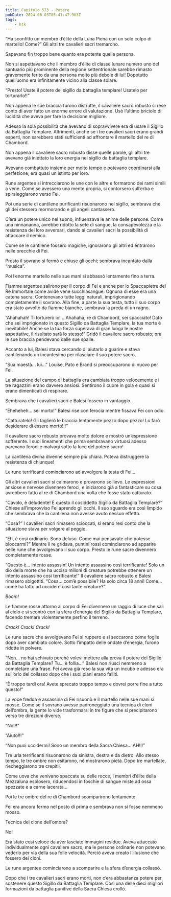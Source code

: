 ```yaml
---
title: Capitolo 573 - Potere
pubDate: 2024-06-03T05:41:47.963Z
tags:
    - htk
---
```


“Ha sconfitto un membro d’élite della Luna Piena con un solo colpo di martello! Come?” Gli altri tre cavalieri sacri tremarono.

Sapevano fin troppo bene quanto era potente quella persona.

Non si aspettavano che il membro d’élite di classe lunare numero uno del santuario più prominente della regione settentrionale sarebbe rimasto gravemente ferito da una persona molto più debole di lui! Dopotutto quell’uomo era infinitamente vicino alla classe solare.

“Presto! Usate il potere del sigillo da battaglia templare! Usatelo per torturarlo!!”

Non appena le sue braccia furono distrutte, il cavaliere sacro robusto si rese conto di aver fatto un enorme errore di valutazione. Usò l’ultimo briciolo di lucidità che aveva per fare la decisione migliore.

Adesso la sola possibilità che avevano di sopravvivere era di usare il Sigillo da Battaglia Templare. Altrimenti, anche se i tre cavalieri sacri erano grandi esperti, non sarebbero stati sufficienti ad affrontare il martello del re di Chambord.

Non appena il cavaliere sacro robusto disse quelle parole, gli altri tre avevano già iniettato la loro energia nel sigillo da battaglia templare.

Avevano combattuto insieme per molto tempo e potevano coordinarsi alla perfezione; era quasi un istinto per loro.

Rune argentee si intrecciarono le une con le altre e formarono dei rami simili a vene. Come se avessero una mente propria, si contorsero sull’erba e spiraleggiarono verso Fei.

Poi una serie di cantilene purificanti risuonarono nel sigillo, sembrava che gli dei stessero mormorando e gli angeli cantassero.

C’era un potere unico nel suono, influenzava le anime delle persone. Come una ninnananna, avrebbe ridotto la sete di sangue, la consapevolezza e la resistenza dei loro avversari, dando ai cavalieri sacri la possibilità di attaccare il nemico.

Come se le cantilene fossero magiche, ignorarono gli altri ed entrarono nelle orecchie di Fei.

Presto il sovrano si fermò e chiuse gli occhi; sembrava incantato dalla “musica”.

Poi l’enorme martello nelle sue mani si abbassò lentamente fino a terra.

Fiamme argentee salirono per il corpo di Fei e anche per lo Spaccapietre del Re Immortale come avide vene succhiasangue. Ognuna di esse era una catena sacra. Contenevano tutte leggi naturali, imprigionando completamente il sovrano. Alla fine, a parte la sua testa, tutto il suo corpo era stato avvolto da fiamme bianche, sembrava la preda di un ragno.

“Ahahahah! Ti torturerò io! …Ahahaha, re di Chambord, sei spacciato! Dato che sei imprigionato in questo Sigillo da Battaglia Templare, la tua morte è inevitabile! Anche se la tua forza superava di gran lunga le nostre aspettative, il risultato sarà lo stesso!” Gridò il cavaliere sacro robusto; ora le sue braccia pendevano dalle sue spalle.

Accanto a lui, Balesi stava cercando di aiutarlo a guarire e stava cantilenando un incantesimo per rilasciare il suo potere sacro.

“Sua maestà… lui…” Louise, Pato e Brand si preoccuparono di nuovo per Fei.

La situazione del campo di battaglia era cambiata troppo velocemente e i tre ragazzini erano davvero ansiosi. Sentirono il cuore in gola e quasi si erano dimenticati di respirare.

Sembrava che i cavalieri sacri e Balesi fossero in vantaggio.

“Eheheheh… sei morto!” Balesi rise con ferocia mentre fissava Fei con odio.

“Catturatelo! Gli taglierò le braccia lentamente pezzo dopo pezzo! Lo farò desiderare di essere morto!!!”

Il cavaliere sacro robusto provava molto dolore e mostrò un’espressione sofferente. I suoi lineamenti che prima sembravano virtuosi adesso parevano feroci e malvagi sotto la luce del potere sacro!

La cantilena divina divenne sempre più chiara. Poteva distruggere la resistenza di chiunque!

Le rune terrificanti cominciarono ad avvolgere la testa di Fei…

Gli altri cavalieri sacri si calmarono e provarono sollievo. Le espressioni ansiose e nervose divennero feroci, e iniziarono già a fantasticare su cosa avrebbero fatto al re di Chambord una volta che fosse stato catturato.

“Cavolo, è deludente! È questo il cosiddetto Sigillo da Battaglia Templare?” Chiese all’improvviso Fei aprendo gli occhi. Il suo sguardo era così limpido che sembrava che la cantilena non avesse avuto nessun effetto.

“Cosa?” I cavalieri sacri rimasero scioccati, si erano resi conto che la situazione stava per volgere al peggio.

“Eh, è così ordinario. Sono deluso. Come mai pensavate che potesse bloccarmi?” Mentre il re gridava, puntini rossi cominciarono ad apparire nelle rune che avvolgevano il suo corpo. Presto le rune sacre divennero completamente rosse.

“Questo è… intento assassin! Un intento assassino così terrificante! Solo un dio della morte che ha ucciso milioni di creature potrebbe ottenere un intento assassino così terrificante!” Il cavaliere sacro robusto e Balesi rimasero sbigottiti. “Cosa… com’è possibile? Ha solo circa 18 anni! Come… come ha fatto ad uccidere così tante creature?”

<em>Boom!</em>

Le fiamme rosse attorno al corpo di Fei divennero un raggio di luce che salì al cielo e si scontrò con la sfera d’energia del Sigillo da Battaglia Templare, facendo tremare violentemente perfino il terreno.

<em>Crack! Crack! Crack!</em>

Le rune sacre che avvolgevano Fei si ruppero e si seccarono come foglie dopo aver cambiato colore. Sotto l’impatto delle ondate d’energia, furono ridotte in polvere.

“Non… no hai schivato perché volevi mettere alla prova il potere del Sigillo da Battaglia Templare? Tu… è follia…” Balesi non riuscì nemmeno a completare una frase. Fei aveva già reso la sua vita un incubo e adesso era sull’orlo del collasso dopo che i suoi piani erano falliti.

“È troppo tardi ora! Avete sprecato troppo tempo e dovrei porre fine a tutto questo!”

La voce fredda e assassina di Fei risuonò e il martello nelle sue mani si mosse. Come se il sovrano avesse padroneggiato una tecnica di cloni dell’ombra, la gente lo vide trasformarsi in tre figure che si precipitarono verso tre direzioni diverse.

“No!!!”

“Aiuto!!!”

“Non puoi uccidermi! Sono un membro della Sacra Chiesa… AH!!!”

Tre urla terrificanti risuonarono da sinistra, destra e da dietro. Allo stesso tempo, le tre ombre non esitarono, né mostrarono pietà. Dopo tre martellate, riecheggiarono tre crepitii.

Come uova che venivano spaccate su delle rocce, i membri d’élite della Mezzaluna esplosero, riducendosi in foschie di sangue miste ad ossa spezzate e a carne lacerata…

Poi le tre ombre del re di Chambord scomparirono lentamente.

Fei era ancora fermo nel posto di prima e sembrava non si fosse nemmeno mosso.

Tecnica del clone dell’ombra?

No!

Era stato così veloce da aver lasciato immagini residue. Aveva attaccato individualmente ogni cavaliere sacro, ma le persone ordinarie non potevano vederlo per via della sua folle velocità. Perciò aveva creato l’illusione che fossero dei cloni.

Le rune argentee cominciarono a scomparire e la sfera d’energia collassò.

Dopo che i tre cavalieri sacri erano morti, non c’era abbastanza potere per sostenere questo Sigillo da Battaglia Templare. Così una delle dieci migliori formazioni da battaglia punitive della Sacra Chiesa crollò.



